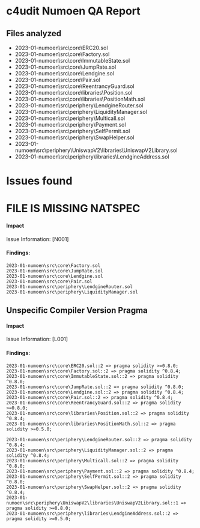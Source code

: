 # c4udit Numoen QA Report

## Files analyzed
- 2023-01-numoen\src\core\ERC20.sol
- 2023-01-numoen\src\core\Factory.sol
- 2023-01-numoen\src\core\ImmutableState.sol
- 2023-01-numoen\src\core\JumpRate.sol
- 2023-01-numoen\src\core\Lendgine.sol
- 2023-01-numoen\src\core\Pair.sol
- 2023-01-numoen\src\core\ReentrancyGuard.sol
- 2023-01-numoen\src\core\libraries\Position.sol
- 2023-01-numoen\src\core\libraries\PositionMath.sol
- 2023-01-numoen\src\periphery\LendgineRouter.sol
- 2023-01-numoen\src\periphery\LiquidityManager.sol
- 2023-01-numoen\src\periphery\Multicall.sol
- 2023-01-numoen\src\periphery\Payment.sol
- 2023-01-numoen\src\periphery\SelfPermit.sol
- 2023-01-numoen\src\periphery\SwapHelper.sol
- 2023-01-numoen\src\periphery\UniswapV2\libraries\UniswapV2Library.sol
- 2023-01-numoen\src\periphery\libraries\LendgineAddress.sol


# Issues found

# FILE IS MISSING NATSPEC

#### Impact
Issue Information: [N001]
#### Findings:
```
2023-01-numoen\src\core\Factory.sol
2023-01-numoen\src\core\JumpRate.sol
2023-01-numoen\src\core\Lendgine.sol
2023-01-numoen\src\core\Pair.sol
2023-01-numoen\src\periphery\LendgineRouter.sol
2023-01-numoen\src\periphery\LiquidityManager.sol
```

## Unspecific Compiler Version Pragma

#### Impact
Issue Information: [L001]
#### Findings:
```
2023-01-numoen\src\core\ERC20.sol::2 => pragma solidity >=0.8.0;
2023-01-numoen\src\core\Factory.sol::2 => pragma solidity ^0.8.4;
2023-01-numoen\src\core\ImmutableState.sol::2 => pragma solidity ^0.8.0;
2023-01-numoen\src\core\JumpRate.sol::2 => pragma solidity ^0.8.0;
2023-01-numoen\src\core\Lendgine.sol::2 => pragma solidity ^0.8.4;
2023-01-numoen\src\core\Pair.sol::2 => pragma solidity ^0.8.4;
2023-01-numoen\src\core\ReentrancyGuard.sol::2 => pragma solidity >=0.8.0;
2023-01-numoen\src\core\libraries\Position.sol::2 => pragma solidity ^0.8.4;
2023-01-numoen\src\core\libraries\PositionMath.sol::2 => pragma solidity >=0.5.0;

2023-01-numoen\src\periphery\LendgineRouter.sol::2 => pragma solidity ^0.8.4;
2023-01-numoen\src\periphery\LiquidityManager.sol::2 => pragma solidity ^0.8.4;
2023-01-numoen\src\periphery\Multicall.sol::2 => pragma solidity ^0.8.0;
2023-01-numoen\src\periphery\Payment.sol::2 => pragma solidity ^0.8.4;
2023-01-numoen\src\periphery\SelfPermit.sol::2 => pragma solidity ^0.8.0;
2023-01-numoen\src\periphery\SwapHelper.sol::2 => pragma solidity ^0.8.4;
2023-01-numoen\src\periphery\UniswapV2\libraries\UniswapV2Library.sol::1 => pragma solidity >=0.8.0;
2023-01-numoen\src\periphery\libraries\LendgineAddress.sol::2 => pragma solidity >=0.5.0;
```

